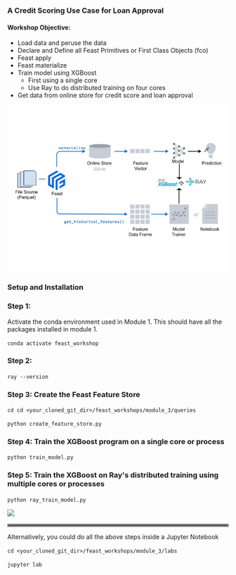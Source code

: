 ### A Credit Scoring Use Case for Loan Approval

#### Workshop Objective:

 * Load data and peruse the data
 * Declare and Define all Feast Primitives or First Class Objects (fco)
 * Feast apply
 * Feast materialize
 * Train model using XGBoost 
   * First using a single core
   * Use Ray to do distributed training on four cores
 * Get data from online store for credit score and loan approval 

![](images/feast_ray_xgboost.png)


### Setup and Installation

### Step 1:
Activate the conda environment used in Module 1. This should have all the packages
installed in module 1.

``` conda activate feast_workshop ```
### Step 2:
``` ray --version ```

### Step 3: Create the Feast Feature Store 
```cd cd <your_cloned_git_dir>/feast_workshops/module_3/queries```

```python create_feature_store.py```

### Step 4: Train the XGBoost program on a single core or process

```python train_model.py```

### Step 5: Train the XGBoost on Ray's distributed training using multiple cores or processes

```python ray_train_model.py```

![](images/ray_xgboost.png)

<hr style="border:3px solid gray"> </hr>

Alternatively, you could do all the above steps inside a Jupyter Notebook


```cd <your_cloned_git_dir>/feast_workshops/module_3/labs```

```jupyter lab```

